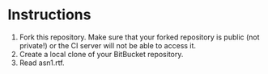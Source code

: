 # Instructions #

1. Fork this repository. Make sure that your forked repository is public (not private!) or the CI server will not be able to access it.
1. Create a local clone of your BitBucket repository.
1. Read asn1.rtf.